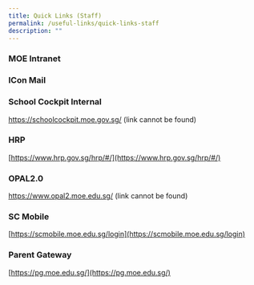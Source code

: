 ```yaml
---
title: Quick Links (Staff)
permalink: /useful-links/quick-links-staff
description: ""
---
```

### MOE Intranet

### ICon Mail

### School Cockpit Internal
https://schoolcockpit.moe.gov.sg/ (link cannot be found)

### HRP
[https://www.hrp.gov.sg/hrp/#/](https://www.hrp.gov.sg/hrp/#/)

### OPAL2.0
https://www.opal2.moe.edu.sg/ (link cannot be found)

### SC Mobile
[https://scmobile.moe.edu.sg/login](https://scmobile.moe.edu.sg/login)

### Parent Gateway
[https://pg.moe.edu.sg/](https://pg.moe.edu.sg/)